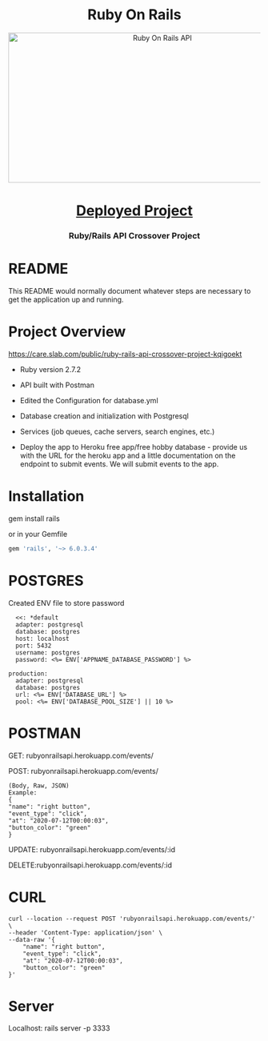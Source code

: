 <h1 align="center">Ruby On Rails</h1>
<p align="center">
  <img  alt="Ruby On Rails API" height="300px" width="600px" src="https://miro.medium.com/max/700/1*6h1kck2QmGaC89ERN_W3UA.jpeg">
</p>
<h1 align="center"><a href="https://rubyonrailsapi.herokuapp.com/events">Deployed Project</a></h1>

<h3 align="center">Ruby/Rails API Crossover Project</h3>


# README

This README would normally document whatever steps are necessary to get the
application up and running.

Project Overview
============
https://care.slab.com/public/ruby-rails-api-crossover-project-kqigoekt 

* Ruby version 2.7.2

* API built with Postman

* Edited the Configuration for database.yml

* Database creation and initialization with Postgresql

* Services (job queues, cache servers, search engines, etc.)

* Deploy the app to Heroku free app/free hobby database  - provide us with the URL for the heroku app and a little documentation on the endpoint to submit events.  We will submit events to the app.

Installation
============

gem install rails

or in your Gemfile
```ruby
gem 'rails', '~> 6.0.3.4'
```
POSTGRES
============
Created ENV file to store password

```development:
  <<: *default
  adapter: postgresql
  database: postgres
  host: localhost
  port: 5432
  username: postgres
  password: <%= ENV['APPNAME_DATABASE_PASSWORD'] %> 
  
production:
  adapter: postgresql
  database: postgres
  url: <%= ENV['DATABASE_URL'] %>
  pool: <%= ENV['DATABASE_POOL_SIZE'] || 10 %>
  ```


POSTMAN
============

GET: rubyonrailsapi.herokuapp.com/events/

POST: rubyonrailsapi.herokuapp.com/events/

    (Body, Raw, JSON)
	Example:
	{
	"name": "right button",
	"event_type": "click",
	"at": "2020-07-12T00:00:03",
	"button_color": "green"
	}

UPDATE: rubyonrailsapi.herokuapp.com/events/:id

DELETE:rubyonrailsapi.herokuapp.com/events/:id

CURL
============
	curl --location --request POST 'rubyonrailsapi.herokuapp.com/events/' \
	--header 'Content-Type: application/json' \
	--data-raw '{
		"name": "right button",
		"event_type": "click",
		"at": "2020-07-12T00:00:03",
		"button_color": "green"
	}'


Server
============
Localhost: rails server -p 3333
